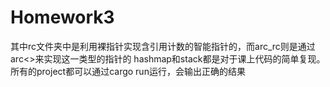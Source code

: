 # Homework3

其中rc文件夹中是利用裸指针实现含引用计数的智能指针的，而arc_rc则是通过arc<>来实现这一类型的指针的
hashmap和stack都是对于课上代码的简单复现。所有的project都可以通过cargo run运行，会输出正确的结果
